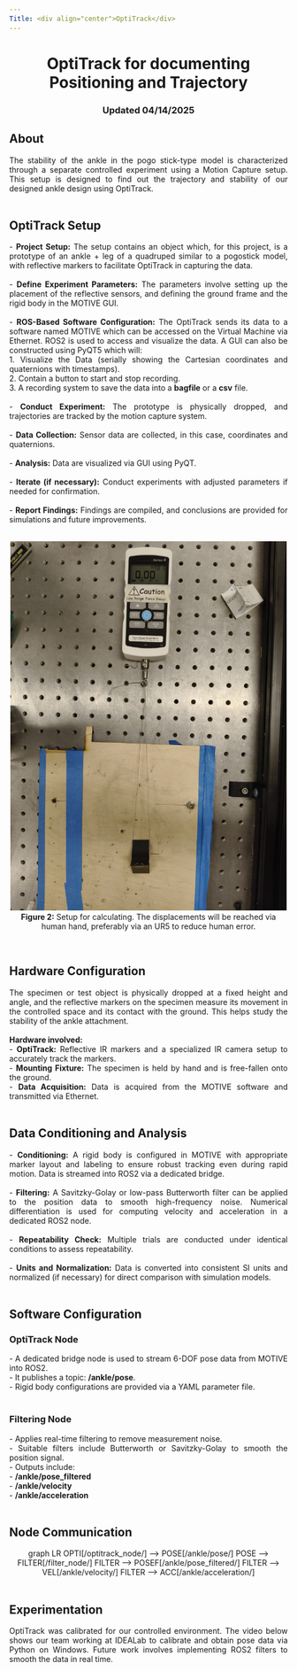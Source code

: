```yaml
---
Title: <div align="center">OptiTrack</div>
---
```


<div align="center">
  <h1>OptiTrack for documenting Positioning and Trajectory</h1>
  <h3>Updated 04/14/2025</h3>
</div>

## About

<div style="text-align: justify;">
The stability of the ankle in the pogo stick-type model is characterized through a separate controlled experiment using a Motion Capture setup. This setup is designed to find out the trajectory and stability of our designed ankle design using OptiTrack.
</div>

<br>


## OptiTrack Setup

<div style="text-align: justify;">
- <b>Project Setup:</b> The setup contains an object which, for this project, is a prototype of an ankle + leg of a quadruped similar to a pogostick model, with reflective markers to facilitate OptiTrack in capturing the data. <br><br>
- <b>Define Experiment Parameters:</b> The parameters involve setting up the placement of the reflective sensors, and defining the ground frame and the rigid body in the MOTIVE GUI. <br><br>
- <b>ROS-Based Software Configuration:</b> The OptiTrack sends its data to a software named MOTIVE which can be accessed on the Virtual Machine via Ethernet. ROS2 is used to access and visualize the data. A GUI can also be constructed using PyQT5 which will:<br>
  1. Visualize the Data (serially showing the Cartesian coordinates and quaternions with timestamps).<br>
  2. Contain a button to start and stop recording.<br>
  3. A recording system to save the data into a <b>bagfile</b> or a <b>csv</b> file.<br><br>
- <b>Conduct Experiment:</b> The prototype is physically dropped, and trajectories are tracked by the motion capture system. <br><br>
- <b>Data Collection:</b> Sensor data are collected, in this case, coordinates and quaternions. <br><br>
- <b>Analysis:</b> Data are visualized via GUI using PyQT. <br><br>
- <b>Iterate (if necessary):</b> Conduct experiments with adjusted parameters if needed for confirmation. <br><br>
- <b>Report Findings:</b> Findings are compiled, and conclusions are provided for simulations and future improvements.
</div>

<br>

<p align="center">
  <img src="force_setup.jpg" alt="OptiTrack Setup" width="500"><br>
  <b>Figure 2:</b> Setup for calculating. The displacements will be reached via human hand, preferably via an UR5 to reduce human error.
</p>

<br>

## Hardware Configuration

<div style="text-align: justify;">
The specimen or test object is physically dropped at a fixed height and angle, and the reflective markers on the specimen measure its movement in the controlled space and its contact with the ground. This helps study the stability of the ankle attachment. <br><br>
<b>Hardware involved:</b><br>
- <b>OptiTrack:</b> Reflective IR markers and a specialized IR camera setup to accurately track the markers.<br>
- <b>Mounting Fixture:</b> The specimen is held by hand and is free-fallen onto the ground.<br>
- <b>Data Acquisition:</b> Data is acquired from the MOTIVE software and transmitted via Ethernet.
</div>

<br>

## Data Conditioning and Analysis

<div style="text-align: justify;">
- <b>Conditioning:</b> A rigid body is configured in MOTIVE with appropriate marker layout and labeling to ensure robust tracking even during rapid motion. Data is streamed into ROS2 via a dedicated bridge.<br><br>
- <b>Filtering:</b> A Savitzky-Golay or low-pass Butterworth filter can be applied to the position data to smooth high-frequency noise. Numerical differentiation is used for computing velocity and acceleration in a dedicated ROS2 node.<br><br>
- <b>Repeatability Check:</b> Multiple trials are conducted under identical conditions to assess repeatability.<br><br>
- <b>Units and Normalization:</b> Data is converted into consistent SI units and normalized (if necessary) for direct comparison with simulation models.
</div>

<br>

## Software Configuration

### OptiTrack Node

<div style="text-align: justify;">
- A dedicated bridge node is used to stream 6-DOF pose data from MOTIVE into ROS2.<br>
- It publishes a topic: <b>/ankle/pose</b>.<br>
- Rigid body configurations are provided via a YAML parameter file.
</div>

<br>

### Filtering Node

<div style="text-align: justify;">
- Applies real-time filtering to remove measurement noise.<br>
- Suitable filters include Butterworth or Savitzky-Golay to smooth the position signal.<br>
- Outputs include:<br>
  - <b>/ankle/pose_filtered</b><br>
  - <b>/ankle/velocity</b><br>
  - <b>/ankle/acceleration</b>
</div>

<br>

## Node Communication
<head>
  <meta charset="UTF-8">
  <title>Mermaid Flowchart Example</title>
  <script type="module">
    import mermaid from 'https://cdn.jsdelivr.net/npm/mermaid@10/dist/mermaid.esm.min.mjs';
    mermaid.initialize({ startOnLoad: true });
  </script>
  <style>
    /* Optional: center the flowchart container */
    .chart-container {
      text-align: center;
    }
  </style>
</head>
<body>
  <div class="chart-container">
    <div class="mermaid">
graph LR
  OPTI[/optitrack_node/] --> POSE[/ankle/pose/]
  POSE --> FILTER[/filter_node/]
  FILTER --> POSEF[/ankle/pose_filtered/]
  FILTER --> VEL[/ankle/velocity/]
  FILTER --> ACC[/ankle/acceleration/]
    </div>
  </div>
</body>

<br>

## Experimentation

<div style="text-align: justify;">
OptiTrack was calibrated for our controlled environment. The video below shows our team working at IDEALab to calibrate and obtain pose data via Python on Windows. Future work involves implementing ROS2 filters to smooth the data in real time.
</div>

<br>

